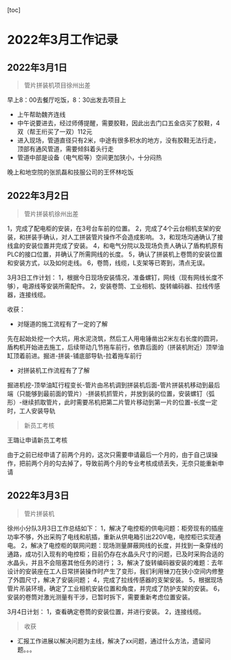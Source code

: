 [toc]

# 2022年3月工作记录

## 2022年3月1日

> 管片拼装机项目徐州出差

早上8：00去餐厅吃饭，8：30出发去项目上

- 上午帮助魏齐连线
- 中午说要进去，经过师傅提醒，需要胶鞋，因此出去门口五金店买了胶鞋，4双（帮王绗买了一双）112元
- 进入现场，管道直径只有2米，中途有很多积水的地方，没有胶鞋无法行走，顶部有通风管道，需要倾斜着头行走
- 管道中部是设备（电气柜等）空间更加狭小，十分闷热

晚上和地空院的张凯磊和技服公司的王怀林吃饭

## 2022年3月2日

> 管片拼装机徐州出差

1，完成了配电柜的安装，在3号台车前的位置。
2，完成了4个云台相机支架的安装，和拼装手确认，对人工拼装管片操作不会造成影响。
3，和现场沟通确认了接线盒的安装位置并完成了安装。
4，和电气分院以及现场负责人确认了盾构机原有PLC的接口位置，并确认了所需网线的长度。
5，确认了拼装机上卷筒的安装位置和安装方式，以及如何走线。
6，卷筒，线缆，L支架等已寄到，清点无误。

3月3日工作计划：
1，根据今日现场安装情况，准备螺钉，网线（现有网线长度不够），电源线等安装所需配件。
2，安装卷筒、工业相机、旋转编码器、拉线传感器，连接线缆。



收获：

- 对隧道的施工流程有了一定的了解

先在起始处挖一个大坑，用水泥浇筑，然后工人用电锤凿出2米左右长度的圆洞，盾构机开始进去施工，后续带动几节拖车前行，依靠后面的（拼装机附近）顶举油缸顶着前进。掘进-拼装-铺底部导轨-拉着拖车前行

- 对拼装机工作流程有了了解

掘进机挖-顶举油缸行程变长-管片由吊机调到拼装机后面-管片拼装机移动到最后端（只能够到最前面的管片）-拼装机抓管片，并放到装的位置，安装螺钉（弧形）-继续抓取管片，此时需要吊机把第二片管片移动到第一片的位置-长度一定时，工人安装导轨



> 新员工考核

王璐让申请新员工考核

由于之前已经申请了前两个月的，这次只需要申请最后一个月的，由于自己误操作，把前两个月的勾去掉了，导致前两个月的专业考核成绩丢失，无奈只能重新申请



## 2022年3月3日

> 管片拼装机

徐州小分队3月3日工作总结如下：
1，解决了电控柜的供电问题：柜旁现有的插座功率不够，外出采购了电线和航插，重新从供电箱引出220V电，电控柜已实现通电。
2，解决了电控柜的联网问题：现场测量屏蔽网线的长度，并找到一条穿线的通路，成功引入现有的电控柜；目前仍存在水晶头尺寸的问题，已及时采购合适的水晶头，并且不会阻塞其他任务的进行；
3，解决了旋转编码器安装的难题：去年设计的安装座在工人日常拼装操作时产生了变形，我们利用锉刀在狭小空间内修整了外圆尺寸，解决了安装问题；
4，完成了拉线传感器的支架安装。
5，根据现场管片吊装环境，确定了工业相机安装位置和角度，并完成了防护支架的安装。
6，安装的卷筒对激光测量有干涉，已暂时拆下，需要重新考虑位置安装。

3月4日计划：
1，查看确定卷筒的安装位置，并进行安装。
2，连接线缆。



> 收获

- 汇报工作进展以解决问题为主线，解决了xx问题，通过什么方法，遗留问题。。。





